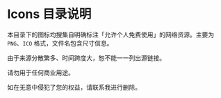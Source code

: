 # Icons 目录说明

本目录下的图标均搜集自明确标注「允许个人免费使用」的网络资源。主要为 `PNG`、`ICO` 格式，文件名包含尺寸信息。

由于来源分散繁多、时间跨度大，恕不能一一列出源链接。

请勿用于任何商业用途。

如在无意中侵犯了您的权益，请联系我进行删除。
